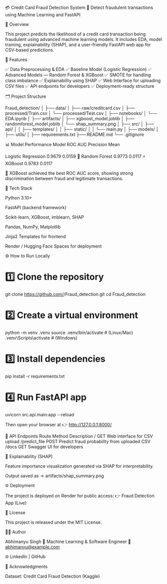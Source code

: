 💳 Credit Card Fraud Detection System
🧠 Detect fraudulent transactions using Machine Learning and FastAPI

📘 Overview

This project predicts the likelihood of a credit card transaction being fraudulent using advanced machine learning models.
It includes EDA, model training, explainability (SHAP), and a user-friendly FastAPI web app for CSV-based predictions.

🚀 Features

✅ Data Preprocessing & EDA
✅ Baseline Model (Logistic Regression)
✅ Advanced Models — Random Forest & XGBoost
✅ SMOTE for handling class imbalance
✅ Explainability using SHAP
✅ Web Interface for uploading CSV files
✅ API endpoints for developers
✅ Deployment-ready structure

🗂️ Project Structure

Fraud_detection/
│
├── data/
│   ├── raw/creditcard.csv
│   ├── processed/Train.csv
│   └── processed/Test.csv
│
├── notebooks/
│   └── EDA.ipynb
│
├── artifacts/
│   ├── xgboost_model.joblib
│   ├── randomforest_model.joblib
│   └── shap_summary.png
│
├── src/
│   ├── api/
│   │   ├── templates/
│   │   ├── static/
│   │   └── main.py
│   ├── models/
│   ├── utils/
│
├── requirements.txt
├── README.md
└── .gitignore


📊 Model Performance
Model	               ROC AUC	 Precision Mean

Logistic Regression	   0.9679	 0.0159
🎋 Random Forest	  0.9773	0.0117
⚡ XGBoost	         0.9783	   0.0117

🔹 XGBoost achieved the best ROC AUC score, showing strong discrimination between fraud and legitimate transactions.

🧩 Tech Stack

Python 3.10+

FastAPI (backend framework)

Scikit-learn, XGBoost, imblearn, SHAP

Pandas, NumPy, Matplotlib

Jinja2 Templates for frontend

Render / Hugging Face Spaces for deployment


⚙️ How to Run Locally

# 1️⃣ Clone the repository
git clone https://github.com/<your-username>/Fraud_detection.git
cd Fraud_detection

# 2️⃣ Create a virtual environment
python -m venv .venv
source .venv/bin/activate   # (Linux/Mac)
.venv\Scripts\activate      # (Windows)

# 3️⃣ Install dependencies
pip install -r requirements.txt

# 4️⃣ Run FastAPI app
uvicorn src.api.main:app --reload

Then open your browser at 👉 http://127.0.0.1:8000/


🧮 API Endpoints
Route	             Method	         Description
/	                 GET	         Web interface for CSV upload
/predict_file	     POST	         Predict fraud probability from uploaded CSV
/docs	             GET	         Swagger UI for developers


🧠 Explainability (SHAP)

Feature importance visualization generated via SHAP for interpretability.

Output saved as → artifacts/shap_summary.png


🌐 Deployment

The project is deployed on Render for public access:
👉 Fraud Detection App (Live)


🧾 License

This project is released under the MIT License.


👨‍💻 Author

Abhimanyu Singh
💼 Machine Learning & Software Engineer
📧 abhimanyu@example.com

🌐 LinkedIn
 | GitHub


💬 Acknowledgments

Dataset: Credit Card Fraud Detection (Kaggle)